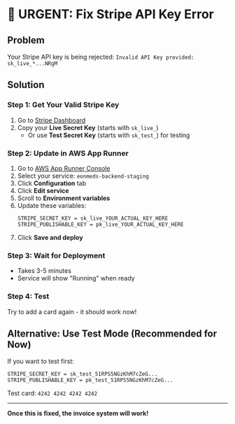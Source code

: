 # 🚨 URGENT: Fix Stripe API Key Error

## Problem
Your Stripe API key is being rejected: `Invalid API Key provided: sk_live_*...NRgM`

## Solution

### Step 1: Get Your Valid Stripe Key

1. Go to [Stripe Dashboard](https://dashboard.stripe.com/apikeys)
2. Copy your **Live Secret Key** (starts with `sk_live_`)
   - Or use **Test Secret Key** (starts with `sk_test_`) for testing

### Step 2: Update in AWS App Runner

1. Go to [AWS App Runner Console](https://console.aws.amazon.com/apprunner)
2. Select your service: `eonmeds-backend-staging`
3. Click **Configuration** tab
4. Click **Edit service**
5. Scroll to **Environment variables**
6. Update these variables:
   ```
   STRIPE_SECRET_KEY = sk_live_YOUR_ACTUAL_KEY_HERE
   STRIPE_PUBLISHABLE_KEY = pk_live_YOUR_ACTUAL_KEY_HERE
   ```
7. Click **Save and deploy**

### Step 3: Wait for Deployment
- Takes 3-5 minutes
- Service will show "Running" when ready

### Step 4: Test
Try to add a card again - it should work now!

## Alternative: Use Test Mode (Recommended for Now)

If you want to test first:
```
STRIPE_SECRET_KEY = sk_test_51RPS5NGzKhM7cZeG...
STRIPE_PUBLISHABLE_KEY = pk_test_51RPS5NGzKhM7cZeG...
```

Test card: `4242 4242 4242 4242`

---

**Once this is fixed, the invoice system will work!**
